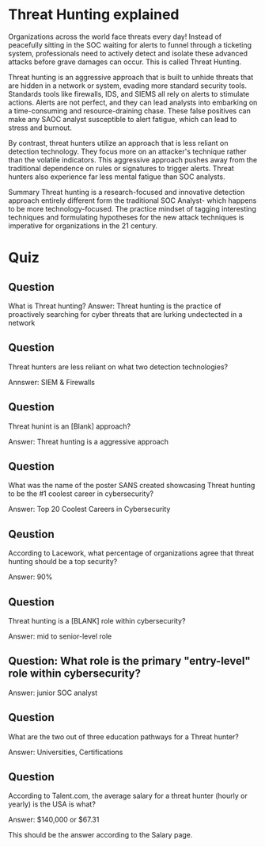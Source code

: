 # Threat Hunting explained
Organizations across the world face threats every day! Instead of peacefully sitting in the SOC waiting for alerts to funnel through a ticketing system, professionals need to actively detect and isolate these advanced attacks before grave damages can occur. This is called Threat Hunting. 

Threat hunting is an aggressive approach that is built to unhide threats that are hidden in a network or system, evading more standard security tools. Standards  tools like firewalls, IDS, and SIEMS all rely on alerts to stimulate actions. Alerts are not perfect, and they can lead analysts into embarking on a time-consuming and resource-draining chase. These false positives can make any SAOC analyst susceptible to alert fatigue, which can lead to stress and burnout. 

By contrast, threat hunters utilize an approach that is less reliant on detection technology. They focus more on an attacker's technique rather than the volatile indicators. This aggressive approach pushes away from the traditional dependence on rules or signatures to trigger alerts. Threat hunters also experience far less mental fatigue than SOC analysts. 

Summary
Threat hunting is a research-focused and innovative detection approach entirely different form the traditional SOC Analyst-  which happens to be more technology-focused. The practice mindset of tagging interesting techniques and formulating hypotheses for the new attack techniques is imperative for organizations in the 21 century. 





# Quiz

## Question
What is Threat hunting?
Answer: Threat hunting is the practice of proactively searching for cyber threats that are lurking undectected in a network

## Question
Threat hunters are less reliant on what two detection technologies?

Annswer: SIEM & Firewalls

## Question
Threat hunint is an [Blank] approach?

Answer: Threat hunting is a aggressive approach

## Question
What was the name of the poster SANS created showcasing Threat hunting to be the #1 coolest career in cybersecurity?

Answer: Top 20 Coolest Careers in Cybersecurity

## Qeustion
According to Lacework, what percentage of organizations agree that threat hunting should be a top security?

Answer: 90%


## Question
Threat hunting is a [BLANK] role within cybersecurity?

Answer:  mid to senior-level role


## Question: What role is the primary "entry-level" role within cybersecurity?
Answer: junior SOC analyst

## Question
What are the two out of three education pathways for a Threat hunter?

Answer: Universities, Certifications

## Question
According to Talent.com, the average salary for a threat hunter (hourly or yearly) is the USA is what?

Answer: $140,000 or $67.31

This should be the answer according to the Salary page. 






